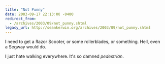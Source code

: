 ```yaml
---
title: "Not Punny"
date: 2003-09-17 22:13:00 -0400
redirect_from:
  - /archives/2003/09/not_punny.shtml
legacy_url: http://seankerwin.org/archives/2003/09/not_punny.shtml
---
```

I need to get a Razor Scooter, or some rollerblades, or something. Hell, even a Segway would do.

I just hate walking everywhere. It's so damned _pedestrian_.
